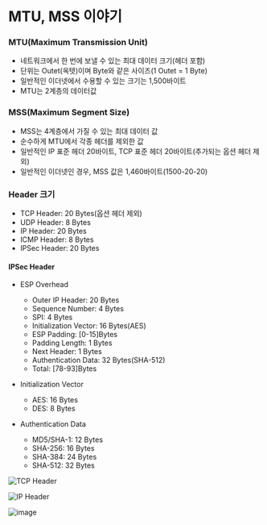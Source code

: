 # MTU, MSS 이야기
### MTU(Maximum Transmission Unit)
- 네트워크에서 한 번에 보낼 수 있는 최대 데이터 크기(헤더 포함)
- 단위는 Outet(옥텟)이며 Byte와 같은 사이즈(1 Outet = 1 Byte)
- 일반적인 이더넷에서 수용할 수 있는 크기는 1,500바이트
- MTU는 2계층의 데이터값

### MSS(Maximum Segment Size)
- MSS는 4계층에서 가질 수 있는 최대 데이터 값
- 순수하게 MTU에서 각종 헤더를 제외한 값
- 일반적인 IP 표준 헤더 20바이트, TCP 표준 헤더 20바이트(추가되는 옵션 헤더 제외)
- 일반적인 이더넷인 경우, MSS 값은 1,460바이트(1500-20-20)

### Header 크기
-   TCP Header: 20 Bytes(옵션 헤더 제외)
-   UDP Header:  8 Bytes
-    IP Header: 20 Bytes
-  ICMP Header:  8 Bytes
- IPSec Header: 20 Bytes

#### IPSec Header
- ESP Overhead
  - Outer IP Header:       20 Bytes
  - Sequence Number:        4 Bytes
  - SPI:                    4 Bytes
  - Initialization Vector: 16 Bytes(AES)
  - ESP Padding:        [0-15]Bytes
  - Padding Length:         1 Bytes
  - Next Header:            1 Bytes
  - Authentication Data:   32 Bytes(SHA-512)
  - Total:             [78-93]Bytes

- Initialization Vector
  - AES: 16 Bytes
  - DES:  8 Bytes
  
- Authentication Data
  - MD5/SHA-1: 12 Bytes
  - SHA-256:   16 Bytes
  - SHA-384:   24 Bytes
  - SHA-512:   32 Bytes


![TCP Header](https://mblogthumb-phinf.pstatic.net/MjAxOTA4MzFfMjIx/MDAxNTY3MjI0OTQzMTA5.yJTiJit26wKKo7epTzjKO11rkK6AFhzlMxNv9vlIp28g.W6-lp9Q5J9CKGaOtmZQUAIlOGBGDS8AFs-OqlpgPqzEg.JPEG.6yujin6/1.jpg?type=w800 "TCP Header")

![IP Header](https://img1.daumcdn.net/thumb/R1280x0/?scode=mtistory2&fname=https%3A%2F%2Fblog.kakaocdn.net%2Fdn%2FcsJiyH%2Fbtq1D1R8yH3%2F3z4ISVZ0wTejHKH2g310bk%2Fimg.png "IP Header")


![image](https://img1.daumcdn.net/thumb/R1280x0/?scode=mtistory2&fname=https%3A%2F%2Fblog.kakaocdn.net%2Fdn%2FBUphv%2FbtrcUkz494L%2FMVTxBa5o5QP82MCP7YmUhK%2Fimg.png "image")